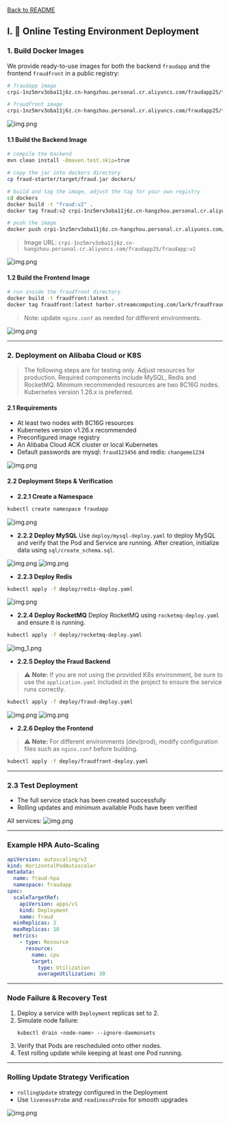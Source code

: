 [Back to README](../README.md)

## I. 🚀 Online Testing Environment Deployment

### 1. Build Docker Images

We provide ready-to-use images for both the backend `fraudapp` and the frontend `fraudfront` in a public registry:
```bash
# fraudapp image
crpi-1nz5mrv3oba11j6z.cn-hangzhou.personal.cr.aliyuncs.com/fraudapp25/fraudapp:release1.0

# fraudfront image
crpi-1nz5mrv3oba11j6z.cn-hangzhou.personal.cr.aliyuncs.com/fraudapp25/fraudfront:release
```

![img.png](img/fraud-image-2.png)

#### 1.1 Build the Backend Image
```bash
# compile the backend
mvn clean install -Dmaven.test.skip=true

# copy the jar into dockers directory
cp fraud-starter/target/fraud.jar dockers/

# build and tag the image, adjust the tag for your own registry
cd dockers
docker build -t "fraud:v2" .
docker tag fraud:v2 crpi-1nz5mrv3oba11j6z.cn-hangzhou.personal.cr.aliyuncs.com/fraudapp25/fraudapp:v2

# push the image
docker push crpi-1nz5mrv3oba11j6z.cn-hangzhou.personal.cr.aliyuncs.com/fraudapp25/fraudapp:v2
```

> Image URL: `crpi-1nz5mrv3oba11j6z.cn-hangzhou.personal.cr.aliyuncs.com/fraudapp25/fraudapp:v2`

![img.png](img/fraudapp-image-1.png)

#### 1.2 Build the Frontend Image
```bash
# run inside the fraudfront directory
docker build -t fraudfront:latest .
docker tag fraudfront:latest harbor.streamcomputing.com/lark/fraudfraud:v1
```

> Note: update `nginx.conf` as needed for different environments.

![img.png](img/fraudfront-image-3.png)

---

### 2. Deployment on Alibaba Cloud or K8S

> The following steps are for testing only. Adjust resources for production. Required components include MySQL, Redis and RocketMQ. Minimum recommended resources are two 8C16G nodes. Kubernetes version 1.26.x is preferred.

#### 2.1 Requirements

- At least two nodes with 8C16G resources
- Kubernetes version v1.26.x recommended
- Preconfigured image registry
- An Alibaba Cloud ACK cluster or local Kubernetes
- Default passwords are mysql: `fraud123456` and redis: `changeme1234`

![img.png](img/aliyun-cluster-1.png)

#### 2.2 Deployment Steps & Verification

- **2.2.1 Create a Namespace**
```bash
kubectl create namespace fraudapp
```
![img.png](img/ali-cluster-namespace.png)

- **2.2.2 Deploy MySQL**
Use `deploy/mysql-deploy.yaml` to deploy MySQL and verify that the Pod and Service are running. After creation, initialize data using `sql/create_schema.sql`.

![img.png](img/cluster-mysql.png)
![img.png](img/cluster-mysql-2.png)

- **2.2.3 Deploy Redis**
```bash
kubectl apply -f deploy/redis-deploy.yaml
```
![img.png](img/deploy-redis-1.png)

- **2.2.4 Deploy RocketMQ**
Deploy RocketMQ using `rocketmq-deploy.yaml` and ensure it is running.
```bash
kubectl apply -f deploy/rocketmq-deploy.yaml
```
![img_1.png](img/deploy-rocketmq-1.png)

- **2.2.5 Deploy the Fraud Backend**

> ⚠️ **Note:** If you are not using the provided K8s environment, be sure to use the `application.yaml` included in the project to ensure the service runs correctly.
```bash
kubectl apply -f deploy/fraud-deploy.yaml
```

![img.png](img/k8sall-in-one-fraud-app.png)
![img.png](img/fraud-app-log.png)

- **2.2.6 Deploy the Frontend**

> ⚠️ **Note:** For different environments (dev/prod), modify configuration files such as `nginx.conf` before building.
```bash
kubectl apply -f deploy/fraudfront-deploy.yaml
```

---

### 2.3 Test Deployment

- The full service stack has been created successfully
- Rolling updates and minimum available Pods have been verified

All services:
![img.png](img/all-service.png)

---

### Example HPA Auto-Scaling
```yaml
apiVersion: autoscaling/v2
kind: HorizontalPodAutoscaler
metadata:
  name: fraud-hpa
  namespace: fraudapp
spec:
  scaleTargetRef:
    apiVersion: apps/v1
    kind: Deployment
    name: fraud
  minReplicas: 2
  maxReplicas: 10
  metrics:
    - type: Resource
      resource:
        name: cpu
        target:
          type: Utilization
          averageUtilization: 30
```

---

### Node Failure & Recovery Test

1. Deploy a service with `Deployment` replicas set to 2.
2. Simulate node failure:
   ```bash
   kubectl drain <node-name> --ignore-daemonsets
   ```
3. Verify that Pods are rescheduled onto other nodes.
4. Test rolling update while keeping at least one Pod running.

---

### Rolling Update Strategy Verification

- `rollingUpdate` strategy configured in the Deployment
- Use `livenessProbe` and `readinessProbe` for smooth upgrades

![img.png](img/rollingu-test-d.png)
